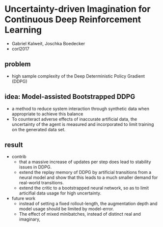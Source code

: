 # Uncertainty-driven Imagination for Continuous Deep Reinforcement Learning
* Gabriel Kalweit, Joschka Boedecker
* corl2017

## problem
* high sample complexity of the Deep Deterministic Policy Gradient (DDPG)

## idea: Model-assisted Bootstrapped DDPG
* a method to reduce system interaction through synthetic data when
  appropriate to achieve this balance
* To counteract adverse effects of inaccurate artificial data,
  the uncertainty of the agent is measured and incorporated to
  limit training on the generated data set.

## result
* contrib
  * that a massive increase of updates per step does lead to stability issues in DDPG.
  * extend the replay memory of DDPG by artificial transitions from a neural model and
    show that this leads to a much smaller demand for real-world transitions.
  * extend the critic to a bootstrapped neural network, so as to
    limit articifial data usage for high uncertainty.
* future work
  * instead of setting a fixed rollout-length,
    the augmentation depth and model usage should be limited by model-error.
  *  The effect of mixed minibatches, instead of distinct real and imaginary,
